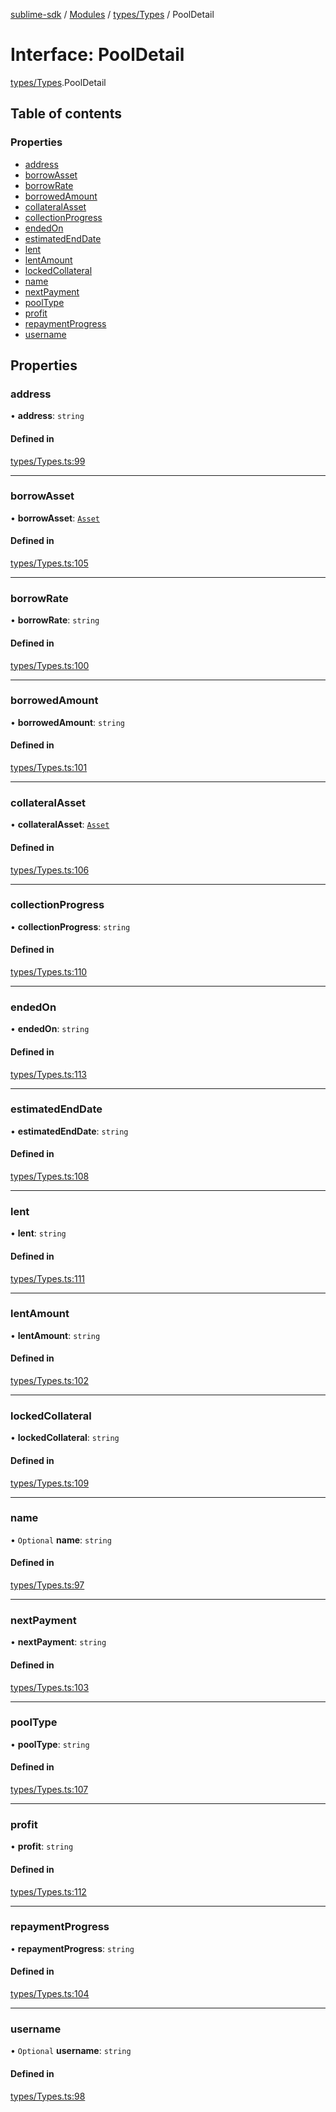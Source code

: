 [sublime-sdk](../README.md) / [Modules](../modules.md) / [types/Types](../modules/types_Types.md) / PoolDetail

# Interface: PoolDetail

[types/Types](../modules/types_Types.md).PoolDetail

## Table of contents

### Properties

- [address](types_Types.PoolDetail.md#address)
- [borrowAsset](types_Types.PoolDetail.md#borrowasset)
- [borrowRate](types_Types.PoolDetail.md#borrowrate)
- [borrowedAmount](types_Types.PoolDetail.md#borrowedamount)
- [collateralAsset](types_Types.PoolDetail.md#collateralasset)
- [collectionProgress](types_Types.PoolDetail.md#collectionprogress)
- [endedOn](types_Types.PoolDetail.md#endedon)
- [estimatedEndDate](types_Types.PoolDetail.md#estimatedenddate)
- [lent](types_Types.PoolDetail.md#lent)
- [lentAmount](types_Types.PoolDetail.md#lentamount)
- [lockedCollateral](types_Types.PoolDetail.md#lockedcollateral)
- [name](types_Types.PoolDetail.md#name)
- [nextPayment](types_Types.PoolDetail.md#nextpayment)
- [poolType](types_Types.PoolDetail.md#pooltype)
- [profit](types_Types.PoolDetail.md#profit)
- [repaymentProgress](types_Types.PoolDetail.md#repaymentprogress)
- [username](types_Types.PoolDetail.md#username)

## Properties

### address

• **address**: `string`

#### Defined in

[types/Types.ts:99](https://github.com/akshay111meher/sublime-sdk/blob/c5da400/src/types/Types.ts#L99)

___

### borrowAsset

• **borrowAsset**: [`Asset`](types_Types.Asset.md)

#### Defined in

[types/Types.ts:105](https://github.com/akshay111meher/sublime-sdk/blob/c5da400/src/types/Types.ts#L105)

___

### borrowRate

• **borrowRate**: `string`

#### Defined in

[types/Types.ts:100](https://github.com/akshay111meher/sublime-sdk/blob/c5da400/src/types/Types.ts#L100)

___

### borrowedAmount

• **borrowedAmount**: `string`

#### Defined in

[types/Types.ts:101](https://github.com/akshay111meher/sublime-sdk/blob/c5da400/src/types/Types.ts#L101)

___

### collateralAsset

• **collateralAsset**: [`Asset`](types_Types.Asset.md)

#### Defined in

[types/Types.ts:106](https://github.com/akshay111meher/sublime-sdk/blob/c5da400/src/types/Types.ts#L106)

___

### collectionProgress

• **collectionProgress**: `string`

#### Defined in

[types/Types.ts:110](https://github.com/akshay111meher/sublime-sdk/blob/c5da400/src/types/Types.ts#L110)

___

### endedOn

• **endedOn**: `string`

#### Defined in

[types/Types.ts:113](https://github.com/akshay111meher/sublime-sdk/blob/c5da400/src/types/Types.ts#L113)

___

### estimatedEndDate

• **estimatedEndDate**: `string`

#### Defined in

[types/Types.ts:108](https://github.com/akshay111meher/sublime-sdk/blob/c5da400/src/types/Types.ts#L108)

___

### lent

• **lent**: `string`

#### Defined in

[types/Types.ts:111](https://github.com/akshay111meher/sublime-sdk/blob/c5da400/src/types/Types.ts#L111)

___

### lentAmount

• **lentAmount**: `string`

#### Defined in

[types/Types.ts:102](https://github.com/akshay111meher/sublime-sdk/blob/c5da400/src/types/Types.ts#L102)

___

### lockedCollateral

• **lockedCollateral**: `string`

#### Defined in

[types/Types.ts:109](https://github.com/akshay111meher/sublime-sdk/blob/c5da400/src/types/Types.ts#L109)

___

### name

• `Optional` **name**: `string`

#### Defined in

[types/Types.ts:97](https://github.com/akshay111meher/sublime-sdk/blob/c5da400/src/types/Types.ts#L97)

___

### nextPayment

• **nextPayment**: `string`

#### Defined in

[types/Types.ts:103](https://github.com/akshay111meher/sublime-sdk/blob/c5da400/src/types/Types.ts#L103)

___

### poolType

• **poolType**: `string`

#### Defined in

[types/Types.ts:107](https://github.com/akshay111meher/sublime-sdk/blob/c5da400/src/types/Types.ts#L107)

___

### profit

• **profit**: `string`

#### Defined in

[types/Types.ts:112](https://github.com/akshay111meher/sublime-sdk/blob/c5da400/src/types/Types.ts#L112)

___

### repaymentProgress

• **repaymentProgress**: `string`

#### Defined in

[types/Types.ts:104](https://github.com/akshay111meher/sublime-sdk/blob/c5da400/src/types/Types.ts#L104)

___

### username

• `Optional` **username**: `string`

#### Defined in

[types/Types.ts:98](https://github.com/akshay111meher/sublime-sdk/blob/c5da400/src/types/Types.ts#L98)
